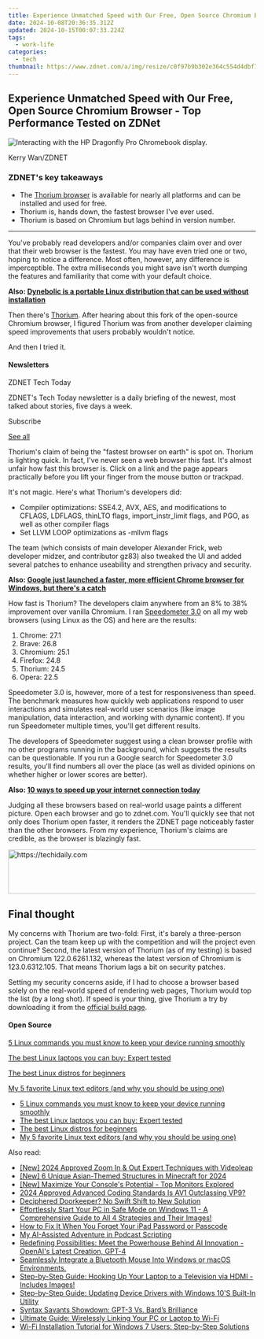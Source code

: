 ```yaml
---
title: Experience Unmatched Speed with Our Free, Open Source Chromium Browser - Top Performance Tested on ZDNet
date: 2024-10-08T20:36:35.312Z
updated: 2024-10-15T00:07:33.224Z
tags:
  - work-life
categories:
  - tech
thumbnail: https://www.zdnet.com/a/img/resize/c0f97b9b302e364c554d4dbf71cbe1192c9841f8/2023/03/15/4a48ddc8-80e8-45ee-aa66-efa5b087d93e/hp-dragonfly-pro-chromebook-display.jpg?width=278&height=156&fit=crop&auto=webp
---
```


## Experience Unmatched Speed with Our Free, Open Source Chromium Browser - Top Performance Tested on ZDNet

![Interacting with the HP Dragonfly Pro Chromebook display.](https://www.zdnet.com/a/img/resize/f78019142dcedecb375154f05560d7fe0f4d3f05/2023/03/15/4a48ddc8-80e8-45ee-aa66-efa5b087d93e/hp-dragonfly-pro-chromebook-display.jpg?auto=webp&width=1280)

Kerry Wan/ZDNET

### ZDNET's key takeaways

* The [Thorium browser](https://thorium.rocks/) is available for nearly all platforms and can be installed and used for free.
* Thorium is, hands down, the fastest browser I've ever used.
* Thorium is based on Chromium but lags behind in version number.

---

You've probably read developers and/or companies claim over and over that their web browser is the fastest. You may have even tried one or two, hoping to notice a difference. Most often, however, any difference is imperceptible. The extra milliseconds you might save isn't worth dumping the features and familiarity that come with your default choice.

**Also: [Dynebolic is a portable Linux distribution that can be used without installation](https://www.zdnet.com/article/dynebolic-is-a-portable-linux-distribution-that-can-be-used-without-installation/)**

Then there's [Thorium](https://thorium.rocks/). After hearing about this fork of the open-source Chromium browser, I figured Thorium was from another developer claiming speed improvements that users probably wouldn't notice.

And then I tried it.

#### Newsletters

ZDNET Tech Today

ZDNET's Tech Today newsletter is a daily briefing of the newest, most talked about stories, five days a week.

 Subscribe

[See all](https://www.zdnet.com/newsletters/)

Thorium's claim of being the "fastest browser on earth" is spot on. Thorium is lighting quick. In fact, I've never seen a web browser this fast. It's almost unfair how fast this browser is. Click on a link and the page appears practically before you lift your finger from the mouse button or trackpad.

It's not magic. Here's what Thorium's developers did:

* Compiler optimizations: SSE4.2, AVX, AES, and modifications to CFLAGS, LDFLAGS, thinLTO flags, import\_instr\_limit flags, and PGO, as well as other compiler flags
* Set LLVM LOOP optimizations as -mllvm flags

The team (which consists of main developer Alexander Frick, web developer midzer, and contributor gz83) also tweaked the UI and added several patches to enhance useability and strengthen privacy and security.

**Also: [Google just launched a faster, more efficient Chrome browser for Windows, but there's a catch](https://www.zdnet.com/article/google-just-launched-a-faster-more-efficient-chrome-browser-for-windows-but-theres-a-catch/)**

How fast is Thorium? The developers claim anywhere from an 8% to 38% improvement over vanilla Chromium. I ran [Speedometer 3.0](https://www.zdnet.com/home-and-office/work-life/apple-google-and-mozilla-release-speedometer-3-0-with-the-goal-of-a-shared-understanding-of-web-performance/) on all my web browsers (using Linux as the OS) and here are the results:

1. Chrome: 27.1
2. Brave: 26.8
3. Chromium: 25.1
4. Firefox: 24.8
5. Thorium: 24.5
6. Opera: 22.5

Speedometer 3.0 is, however, more of a test for responsiveness than speed. The benchmark measures how quickly web applications respond to user interactions and simulates real-world user scenarios (like image manipulation, data interaction, and working with dynamic content). If you run Speedometer multiple times, you'll get different results. 

The developers of Speedometer suggest using a clean browser profile with no other programs running in the background, which suggests the results can be questionable. If you run a Google search for Speedometer 3.0 results, you'll find numbers all over the place (as well as divided opinions on whether higher or lower scores are better).

**Also: [10 ways to speed up your internet connection today](https://www.zdnet.com/home-and-office/networking/10-ways-to-speed-up-your-internet-connection-today/)**

Judging all these browsers based on real-world usage paints a different picture. Open each browser and go to zdnet.com. You'll quickly see that not only does Thorium open faster, it renders the ZDNET page noticeably faster than the other browsers. From my experience, Thorium's claims are credible, as the browser is blazingly fast. 

<!-- affiliate ads begin -->
<a href="https://appsumo.8odi.net/c/5597632/2082536/7443" target="_top" id="2082536">
  <img src="//a.impactradius-go.com/display-ad/7443-2082536" border="0" alt="https://techidaily.com" width="728" height="90"/>
</a>
<img height="0" width="0" src="https://appsumo.8odi.net/i/5597632/2082536/7443" style="position:absolute;visibility:hidden;" border="0" />
<!-- affiliate ads end -->

## Final thought

My concerns with Thorium are two-fold: First, it's barely a three-person project. Can the team keep up with the competition and will the project even continue? Second, the latest version of Thorium (as of my testing) is based on Chromium 122.0.6261.132, whereas the latest version of Chromium is 123.0.6312.105\. That means Thorium lags a bit on security patches.

Setting my security concerns aside, if I had to choose a browser based solely on the real-world speed of rendering web pages, Thorium would top the list (by a long shot). If speed is your thing, give Thorium a try by downloading it from the [official build page](https://github.com/Alex313031/Thorium).

#### Open Source

[5 Linux commands you must know to keep your device running smoothly](https://www.zdnet.com/article/5-linux-commands-you-must-know-to-keep-your-device-running-smoothly/ "5 Linux commands you must know to keep your device running smoothly")

[The best Linux laptops you can buy: Expert tested](https://www.zdnet.com/article/best-linux-laptop/ "The best Linux laptops you can buy: Expert tested")

[The best Linux distros for beginners](https://www.zdnet.com/article/best-linux-desktops-for-beginners/ "The best Linux distros for beginners")

[My 5 favorite Linux text editors (and why you should be using one)](https://www.zdnet.com/article/my-favorite-linux-text-editors-and-why-you-should-be-using-one/ "My 5 favorite Linux text editors (and why you should be using one)")

* [5 Linux commands you must know to keep your device running smoothly](https://www.zdnet.com/article/5-linux-commands-you-must-know-to-keep-your-device-running-smoothly/ "5 Linux commands you must know to keep your device running smoothly")
* [The best Linux laptops you can buy: Expert tested](https://www.zdnet.com/article/best-linux-laptop/ "The best Linux laptops you can buy: Expert tested")
* [The best Linux distros for beginners](https://www.zdnet.com/article/best-linux-desktops-for-beginners/ "The best Linux distros for beginners")
* [My 5 favorite Linux text editors (and why you should be using one)](https://www.zdnet.com/article/my-favorite-linux-text-editors-and-why-you-should-be-using-one/ "My 5 favorite Linux text editors (and why you should be using one)")

<ins class="adsbygoogle"
     style="display:block"
     data-ad-format="autorelaxed"
     data-ad-client="ca-pub-7571918770474297"
     data-ad-slot="1223367746"></ins>

<ins class="adsbygoogle"
     style="display:block"
     data-ad-client="ca-pub-7571918770474297"
     data-ad-slot="8358498916"
     data-ad-format="auto"
     data-full-width-responsive="true"></ins>

<span class="atpl-alsoreadstyle">Also read:</span>
<div><ul>
<li><a href="https://article-posts.techidaily.com/new-2024-approved-zoom-in-and-out-expert-techniques-with-videoleap/"><u>[New] 2024 Approved Zoom In & Out Expert Techniques with Videoleap</u></a></li>
<li><a href="https://digital-screen-recording.techidaily.com/new-6-unique-asian-themed-structures-in-minecraft-for-2024/"><u>[New] 6 Unique Asian-Themed Structures in Minecraft for 2024</u></a></li>
<li><a href="https://extra-skills.techidaily.com/new-maximize-your-consoles-potential-top-monitors-explored/"><u>[New] Maximize Your Console's Potential - Top Monitors Explored</u></a></li>
<li><a href="https://extra-lessons.techidaily.com/2024-approved-advanced-coding-standards-is-av1-outclassing-vp9/"><u>2024 Approved Advanced Coding Standards Is AV1 Outclassing VP9?</u></a></li>
<li><a href="https://win11.techidaily.com/deciphered-doorkeeper-no-swift-shift-to-new-solution/"><u>Deciphered Doorkeeper? No Swift Shift to New Solution</u></a></li>
<li><a href="https://tech-savvy.techidaily.com/1723808345167-effortlessly-start-your-pc-in-safe-mode-on-windows-11-a-comprehensive-guide-to-all-4-strategies-and-their-images/"><u>Effortlessly Start Your PC in Safe Mode on Windows 11 - A Comprehensive Guide to All 4 Strategies and Their Images!</u></a></li>
<li><a href="https://tech-recovery.techidaily.com/how-to-fix-it-when-you-forget-your-ipad-password-or-passcode/"><u>How to Fix It When You Forget Your iPad Password or Passcode</u></a></li>
<li><a href="https://tech-haven.techidaily.com/my-ai-assisted-adventure-in-podcast-scripting/"><u>My AI-Assisted Adventure in Podcast Scripting</u></a></li>
<li><a href="https://tech-hub.techidaily.com/redefining-possibilities-meet-the-powerhouse-behind-ai-innovation-openais-latest-creation-gpt-4/"><u>Redefining Possibilities: Meet the Powerhouse Behind AI Innovation - OpenAI's Latest Creation, GPT-4</u></a></li>
<li><a href="https://tech-savvy.techidaily.com/1723808131903-seamlessly-integrate-a-bluetooth-mouse-into-windows-or-macos-environments/"><u>Seamlessly Integrate a Bluetooth Mouse Into Windows or macOS Environments.</u></a></li>
<li><a href="https://tech-savvy.techidaily.com/step-by-step-guide-hooking-up-your-laptop-to-a-television-via-hdmi-includes-images/"><u>Step-by-Step Guide: Hooking Up Your Laptop to a Television via HDMI - Includes Images!</u></a></li>
<li><a href="https://tech-savvy.techidaily.com/step-by-step-guide-updating-device-drivers-with-windows-10s-built-in-utility/"><u>Step-by-Step Guide: Updating Device Drivers with Windows 10'S Built-In Utility</u></a></li>
<li><a href="https://tech-revival.techidaily.com/syntax-savants-showdown-gpt-3-vs-bards-brilliance/"><u>Syntax Savants Showdown: GPT-3 Vs. Bard’s Brilliance</u></a></li>
<li><a href="https://tech-savvy.techidaily.com/ultimate-guide-wirelessly-linking-your-pc-or-laptop-to-wi-fi/"><u>Ultimate Guide: Wirelessly Linking Your PC or Laptop to Wi-Fi</u></a></li>
<li><a href="https://tech-savvy.techidaily.com/wi-fi-installation-tutorial-for-windows-7-users-step-by-step-solutions/"><u>Wi-Fi Installation Tutorial for Windows 7 Users: Step-by-Step Solutions</u></a></li>
</ul></div>


